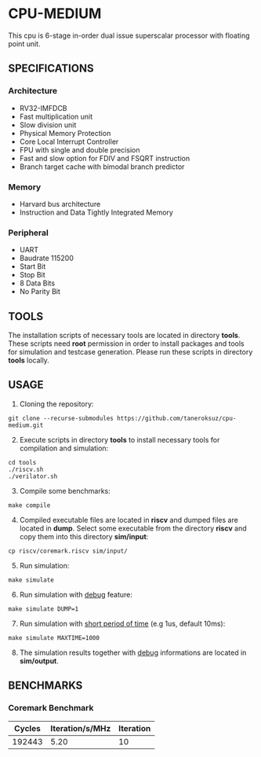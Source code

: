 # CPU-MEDIUM

This cpu is 6-stage in-order dual issue superscalar processor with floating point unit.

## SPECIFICATIONS

### Architecture
- RV32-IMFDCB
- Fast multiplication unit
- Slow division unit
- Physical Memory Protection
- Core Local Interrupt Controller
- FPU with single and double precision
- Fast and slow option for FDIV and FSQRT instruction
- Branch target cache with bimodal branch predictor
### Memory
- Harvard bus architecture
- Instruction and Data Tightly Integrated Memory
### Peripheral
- UART
- Baudrate 115200
- Start Bit
- Stop Bit
- 8 Data Bits
- No Parity Bit

## TOOLS

The installation scripts of necessary tools are located in directory **tools**. These scripts need **root** permission in order to install packages and tools for simulation and testcase generation. Please run these scripts in directory **tools** locally.

## USAGE

1. Cloning the repository:
```console
git clone --recurse-submodules https://github.com/taneroksuz/cpu-medium.git
```

2. Execute scripts in directory **tools** to install necessary tools for compilation and simulation:
```console
cd tools
./riscv.sh
./verilator.sh
```

3. Compile some benchmarks:
```console
make compile
```

4. Compiled executable files are located in **riscv** and dumped files are located in **dump**. Select some executable from the directory **riscv** and copy them into this directory **sim/input**:
```console
cp riscv/coremark.riscv sim/input/
```

5. Run simulation:
```console
make simulate
```

6. Run simulation with <u>debug</u> feature:
```console
make simulate DUMP=1
```

7. Run simulation with <u>short period of time</u> (e.g 1us, default 10ms):
```console
make simulate MAXTIME=1000
```

8. The simulation results together with <u>debug</u> informations are located in **sim/output**.

## BENCHMARKS

### Coremark Benchmark
| Cycles | Iteration/s/MHz | Iteration |
| ------ | --------------- | --------- |
| 192443 |            5.20 |        10 |
